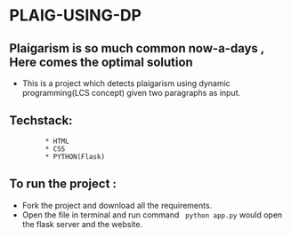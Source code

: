 # PLAIG-USING-DP

## Plaigarism is so much common now-a-days , Here comes the optimal solution
 * This is a project which detects plaigarism using dynamic programming(LCS concept) given two paragraphs as input.

## Techstack: 
             * HTML
             * CSS
             * PYTHON(Flask)

## To run the project :
 * Fork the project and download all the requirements.
 * Open the file in terminal and run command ``` python app.py``` would open the flask server and the website.
 
 
